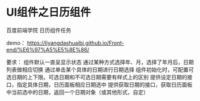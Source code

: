 # UI组件之日历组件

百度前端学院 日历组件任务

demo：  https://liyangdashuaibi.github.io/Front-end/%E6%97%A5%E5%8E%86/

要求：
组件默认一直呈显示状态
通过某种方式选择年、月，选择了年月后，日期列表做相应切换
通过单击某个具体的日期进行日期选择
组件初始化时，可配置可选日期的上下限。可选日期和不可选日期需要有样式上的区别
提供设定日期的接口，指定具体日期，日历面板相应日期选中
提供获取日期的接口，获取日历面板中当前选中的日期，返回一个日期对象（或其他形式，自定）
